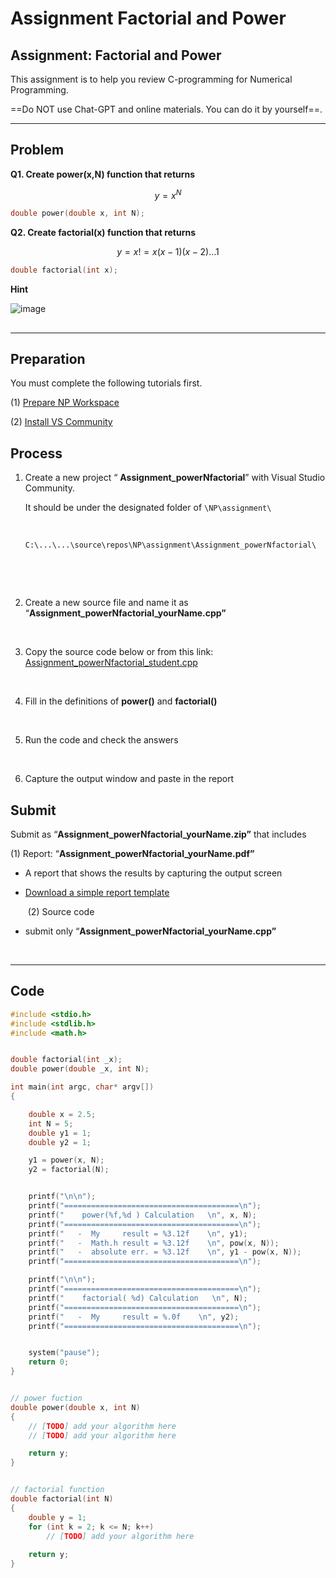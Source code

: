 # Assignment Factorial and Power

## Assignment: Factorial and Power

This assignment is to help you review C-programming for Numerical Programming.

\==Do NOT use Chat-GPT and online materials. You can do it by yourself==.



***

## Problem

**Q1. Create power(x,N) function that returns**

$$
y=x^N
$$

```cpp
double power(double x, int N);
```

**Q2. Create factorial(x) function that returns**

$$
y=x! = x(x - 1)(x - 2)...1
$$

```cpp
double factorial(int x);
```

**Hint**

![image](https://github.com/ykkimhgu/Tutorial-C-Program/assets/38373000/925138f0-0c57-4012-a069-0e0c583052b8)

##

***

## Preparation

You must complete the following tutorials first.

(1) [Prepare NP Workspace](https://ykkim.gitbook.io/ec/numerical-programming/preparation-for-np#prepare-np-workspace)

(2) [Install VS Community](https://ykkim.gitbook.io/ec/c-programming/c-programming-review/installing-visual-studio)

## Process

1.  Create a new project “ **Assignment\_powerNfactorial**” with Visual Studio Community.

    It should be under the designated folder of `\NP\assignment\`

    ​

    `C:\...\...\source\repos\NP\assignment\Assignment_powerNfactorial\`

    ​

    ​
2.  Create a new source file and name it as “**Assignment\_powerNfactorial\_yourName.cpp”**

    ​
3.  Copy the source code below or from this link: [Assignment\_powerNfactorial\_student.cpp](https://github.com/ykkimhgu/Tutorial-C-Program/blob/main/powerNfactorial/Assignment\_powerNfactorial\_student.cpp)

    ​
4.  Fill in the definitions of **power()** and **factorial()**

    ​
5.  Run the code and check the answers

    ​
6. Capture the output window and paste in the report

## Submit
Submit as “**Assignment\_powerNfactorial\_yourName.zip”** that includes

(1) Report: “**Assignment\_powerNfactorial\_yourName.pdf”**

* A report that shows the results by capturing the output screen
*   [Download a simple report template](https://github.com/ykkimhgu/Tutorial-C-Program/blob/main/powerNfactorial/NP\_Assignment\_Factorial\_YourName\_2024.docx)

    ​
(2) Source code

*   submit only “**Assignment\_powerNfactorial\_yourName.cpp”**

    ​



***

## Code

```cpp
#include <stdio.h>
#include <stdlib.h>
#include <math.h>


double factorial(int _x);
double power(double _x, int N);

int main(int argc, char* argv[])
{

	double x = 2.5;
	int N = 5;
	double y1 = 1;
	double y2 = 1;

	y1 = power(x, N);
	y2 = factorial(N);


	printf("\n\n");
	printf("=======================================\n");
	printf("    power(%f,%d ) Calculation   \n", x, N);
	printf("=======================================\n");
	printf("   -  My     result = %3.12f    \n", y1);
	printf("   -  Math.h result = %3.12f    \n", pow(x, N));
	printf("   -  absolute err. = %3.12f    \n", y1 - pow(x, N));
	printf("=======================================\n");

	printf("\n\n");
	printf("=======================================\n");
	printf("    factorial( %d) Calculation   \n", N);
	printf("=======================================\n");
	printf("   -  My     result = %.0f    \n", y2);
	printf("=======================================\n");


	system("pause");
	return 0;
}


// power fuction
double power(double x, int N)
{
	// [TODO] add your algorithm here
	// [TODO] add your algorithm here

	return y;
}


// factorial function
double factorial(int N)
{
	double y = 1;
	for (int k = 2; k <= N; k++)
		// [TODO] add your algorithm here
	
	return y;
}
```
